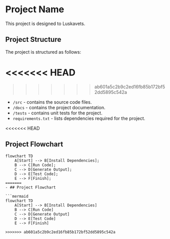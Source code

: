 # Project Name

This project is designed to Luskavets.

## Project Structure

The project is structured as follows:

<<<<<<< HEAD
=======

>>>>>>> ab601a5c2b9c2ed16fb85b172bf52dd5895c542a
- `/src` - contains the source code files.
- `/docs` - contains the project documentation.
- `/tests` - contains unit tests for the project.
- `requirements.txt` - lists dependencies required for the project.

<<<<<<< HEAD
## Project Flowchart

```mermaid
flowchart TD
    A[Start] --> B[Install Dependencies];
    B --> C[Run Code];
    C --> D[Generate Output];
    D --> E[Test Code];
    E --> F[Finish];
=======
- ## Project Flowchart

```mermaid
flowchart TD
    A[Start] --> B[Install Dependencies]
    B --> C[Run Code]
    C --> D[Generate Output]
    D --> E[Test Code]
    E --> F[Finish]

>>>>>>> ab601a5c2b9c2ed16fb85b172bf52dd5895c542a
